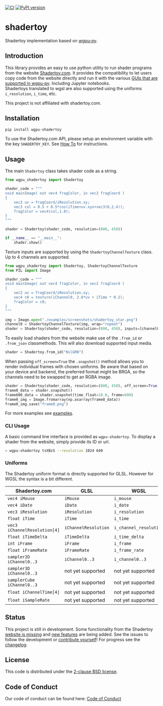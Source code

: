 [![CI](https://github.com/pygfx/shadertoy/workflows/CI/badge.svg)](https://github.com/pygfx/shadertoy/actions)
[![PyPI version](https://badge.fury.io/py/wgpu-shadertoy.svg)](https://badge.fury.io/py/wgpu-shadertoy)

# shadertoy

Shadertoy implementation based on [wgpu-py](https://github.com/pygfx/wgpu-py).

## Introduction

This library provides an easy to use python utility to run shader programs from the website [Shadertoy.com](https://www.shadertoy.com/). It provides the compatibility to let users copy code from the website directly and run it with the various [GUIs that are supported in wgpu-py](https://wgpu-py.readthedocs.io/en/stable/gui.html). Including Jupyter notebooks.     
Shadertoys translated to wgsl are also supported using the uniforms `i_resolution`, `i_time`, etc. 

This project is not affiliated with shadertoy.com.

## Installation
```bash
pip install wgpu-shadertoy
```
To use the Shadertoy.com API, please setup an environment variable with the key `SHADERTOY_KEY`. See [How To](https://www.shadertoy.com/howto#q2) for instructions.

## Usage

The main `Shadertoy` class takes shader code as a string.

```python
from wgpu_shadertoy import Shadertoy

shader_code = """
void mainImage( out vec4 fragColor, in vec2 fragCoord )
{
    vec2 uv = fragCoord/iResolution.xy;
    vec3 col = 0.5 + 0.5*cos(iTime+uv.xyx+vec3(0,2,4));
    fragColor = vec4(col,1.0);
}
"""

shader = Shadertoy(shader_code, resolution=(800, 450))

if __name__ == "__main__":
    shader.show()
```

Texture inputs are supported by using the `ShadertoyChannelTexture` class. Up to 4 channels are supported.

```python
from wgpu_shadertoy import Shadertoy, ShadertoyChannelTexture
from PIL import Image

shader_code = """
void mainImage( out vec4 fragColor, in vec2 fragCoord )
{
    vec2 uv = fragCoord/iResolution.xy;
    vec4 c0 = texture(iChannel0, 2.0*uv + iTime * 0.2);
    fragColor = c0;
}
"""

img = Image.open("./examples/screenshots/shadertoy_star.png")
channel0 = ShadertoyChannelTexture(img, wrap="repeat")
shader = Shadertoy(shader_code, resolution=(800, 450), inputs=[channel0])
```

To easily load shaders from the website make use of the `.from_id` or `.from_json` classmethods. This will also download supported input media.
```python
shader = Shadertoy.from_id("NslGRN")
```

When passing `off_screen=True` the `.snapshot()` method allows you to render individual frames with chosen uniforms.
Be aware that based on your device and backend, the preferred format might be BRGA, so the channels need to be swapped to get an RGBA image.
```python
shader = Shadertoy(shader_code, resolution=(800, 450), off_screen=True)
frame0_data = shader.snapshot()
frame600_data = shader.snapshot(time_float=10.0, frame=600)
frame0_img = Image.fromarray(np.asarray(frame0_data))
frame0_img.save("frame0.png")
```
For more examples see [examples](./examples).

### CLI Usage
A basic command line interface is provided as `wgpu-shadertoy`.
To display a shader from the website, simply provide its ID or url.
```bash
> wgpu-shadertoy tsXBzS --resolution 1024 640
```

### Uniforms
The Shadertoy uniform format is directly supported for GLSL. However for WGSL the syntax is a bit different.

| Shadertoy.com | GLSL | WGSL |
|--- | --- | --- |
| `vec4 iMouse` | `iMouse` | `i_mouse` |
| `vec4 iDate` | `iDate` | `i_date` |
| `vec3 iResolution` | `iResolution` | `i_resolution` |
| `float iTime` | `iTime` | `i_time` |
| `vec3 iChannelResolution[4]` | `iChannelResolution` | `i_channel_resolution` |
| `float iTimeDelta` | `iTimeDelta` | `i_time_delta` |
| `int iFrame` | `iFrame` | `i_frame` |
| `float iFrameRate` | `iFrameRate` | `i_frame_rate` |
| `sampler2D iChannel0..3` | `iChannel0..3` | `i_channel0..3` |
| `sampler3D iChannel0..3` | not yet supported | not yet supported |
| `samplerCube iChannel0..3` | not yet supported | not yet supported |
| `float iChannelTime[4]` | not yet supported | not yet supported |
| `float iSampleRate` | not yet supported | not yet supported |

## Status

This project is still in development. Some functionality from the Shadertoy [website is missing](https://github.com/pygfx/shadertoy/issues/4) and [new features](https://github.com/pygfx/shadertoy/issues/8) are being added. See the issues to follow the development or [contribute yourself](./CONTRIBUTING.md)! For progress see the [changelog](./CHANGELOG.md).

## License

This code is distributed under the [2-clause BSD license](./LICENSE).


## Code of Conduct

Our code of conduct can be found here: [Code of Conduct](./CODE_OF_CONDUCT.md)
